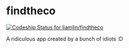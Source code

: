 findtheco
=========
[ ![Codeship Status for liamlin/findtheco](https://www.codeship.io/projects/889830e0-1d4f-0132-5f40-3e1dd20f8bc2/status)](https://www.codeship.io/projects/35377)


A ridiculous app created by a bunch of idiots :D
